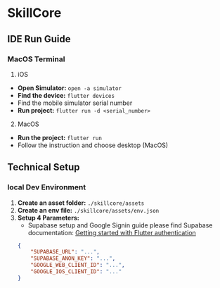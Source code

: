 # SkillCore
## IDE Run Guide
### MacOS Terminal
1. iOS
- **Open Simulator:** `open -a simulator`
- **Find the device:** `flutter devices`
- Find the mobile simulator serial number
- **Run project:** `flutter run -d <serial_number>`

2. MacOS
- **Run the project:** `flutter run`
- Follow the instruction and choose desktop (MacOS)

## Technical Setup
### local Dev Environment
1. **Create an asset folder:** `./skillcore/assets`
2. **Create an env file:** `./skillcore/assets/env.json`
3. **Setup 4 Parameters:**
    - Supabase setup and Google Signin guide please find Supabase documentation: [Getting started with Flutter authentication](https://supabase.com/blog/flutter-authentication)
    ```json
    {
        "SUPABASE_URL": "...",
        "SUPABASE_ANON_KEY": "...",
        "GOOGLE_WEB_CLIENT_ID": "...",
        "GOOGLE_IOS_CLIENT_ID": "..."
    }
    ```
